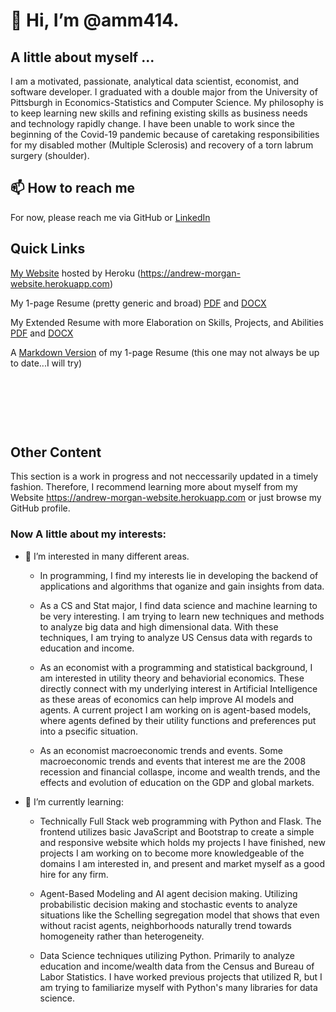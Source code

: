 # 👋 Hi, I’m @amm414.

## A little about myself ...

I am a motivated, passionate, analytical data scientist, economist, and software developer. I graduated with a double major from the University of Pittsburgh in Economics-Statistics and Computer Science. My philosophy is to keep learning new skills and refining existing skills as business needs and technology rapidly change. I have been unable to work since the beginning of the Covid-19 pandemic because of caretaking responsibilities for my disabled mother (Multiple Sclerosis) and recovery of a torn labrum surgery (shoulder).  

## 📫 How to reach me

For now, please reach me via GitHub or [LinkedIn](https://linkedin.com/in/andrew-morgan-78224b1a4)

## Quick Links

[My Website](https://andrew-morgan-website.herokuapp.com) hosted by Heroku (https://andrew-morgan-website.herokuapp.com)

My 1-page Resume (pretty generic and broad) [PDF](/Andrew_Morgan_Resume.pdf) and [DOCX](/Andrew_Morgan_Resume.docx)

My Extended Resume with more Elaboration on Skills, Projects, and Abilities [PDF](/ExtendedResume.pdf) and [DOCX](/ExtendedResume.docx)

A [Markdown Version](/resume.md) of my 1-page Resume (this one may not always be up to date...I will try)

&nbsp;

&nbsp;

&nbsp;

## Other Content

This section is a work in progress and not neccessarily updated in a timely fashion. Therefore, I recommend learning more about myself from my Website https://andrew-morgan-website.herokuapp.com or just browse my GitHub profile.

### Now A little about my interests:

- 👀 I’m interested in many different areas. 
 
  + In programming, I find my interests lie in developing the backend of applications and algorithms that oganize and gain insights from data. 
  
  + As a CS and Stat major, I find data science and machine learning to be very interesting. I am trying to learn new techniques
  and methods to analyze big data and high dimensional data. With these techniques, I am trying to analyze US Census data with regards to education and income.

  + As an economist with a programming and statistical background, I am interested in utility theory and behaviorial economics. These directly connect with my 
  underlying interest in Artificial Intelligence as these areas of economics can help improve AI models and agents. A current project I am working on is agent-based 
  models, where agents defined by their utility functions and preferences put into a psecific situation. 
  
  + As an economist macroeconomic trends and events. Some macroeconomic trends and events that interest me are the 2008 recession and financial collaspe, 
  income and wealth trends, and the effects and evolution of education on the GDP and global markets. 



- 🌱 I’m currently learning:
  
  + Technically Full Stack web programming with Python and Flask. The frontend utilizes basic JavaScript and Bootstrap to create a 
  simple and responsive website which holds my projects I have finished, new projects I am working on to become more knowledgeable 
  of the domains I am interested in, and present and market myself as a good hire for any firm. 
  
  + Agent-Based Modeling and AI agent decision making. Utilizing probabilistic decision making and stochastic events to analyze situations like the 
  Schelling segregation model that shows that even without racist agents, neighborhoods naturally trend towards homogeneity rather than heterogeneity. 
  
  + Data Science techniques utilizing Python. Primarily to analyze education and income/wealth data from the Census and Bureau of Labor Statistics. 
  I have worked previous projects that utilized R, but I am trying to familiarize myself with Python's many libraries for data science. 



<!---
amm414/amm414 is a ✨ special ✨ repository because its `README.md` (this file) appears on your GitHub profile.
You can click the Preview link to take a look at your changes.
--->
